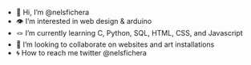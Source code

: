 - 🖖 Hi, I’m @nelsfichera
- 👁 I’m interested in web design & arduino 
- 🪢 I’m currently learning C, Python, SQL, HTML, CSS, and Javascript
- 🏹 I’m looking to collaborate on websites and art installations
- 🌀 How to reach me twitter @nelsfichera

<!---
nelsfichera/nelsfichera is a ✨ special ✨ repository because its `README.md` (this file) appears on your GitHub profile.
You can click the Preview link to take a look at your changes.
--->
